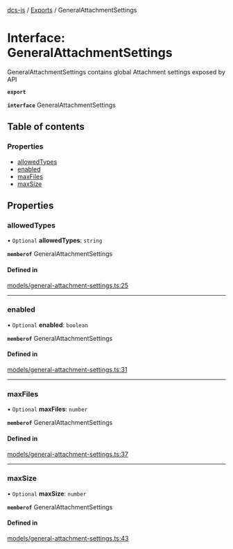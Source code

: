 [dcs-js](../README.md) / [Exports](../modules.md) / GeneralAttachmentSettings

# Interface: GeneralAttachmentSettings

GeneralAttachmentSettings contains global Attachment settings exposed by API

**`export`**

**`interface`** GeneralAttachmentSettings

## Table of contents

### Properties

- [allowedTypes](GeneralAttachmentSettings.md#allowedtypes)
- [enabled](GeneralAttachmentSettings.md#enabled)
- [maxFiles](GeneralAttachmentSettings.md#maxfiles)
- [maxSize](GeneralAttachmentSettings.md#maxsize)

## Properties

### <a id="allowedtypes" name="allowedtypes"></a> allowedTypes

• `Optional` **allowedTypes**: `string`

**`memberof`** GeneralAttachmentSettings

#### Defined in

[models/general-attachment-settings.ts:25](https://github.com/unfoldingWord/dcs-js/blob/c677a54/models/general-attachment-settings.ts#L25)

___

### <a id="enabled" name="enabled"></a> enabled

• `Optional` **enabled**: `boolean`

**`memberof`** GeneralAttachmentSettings

#### Defined in

[models/general-attachment-settings.ts:31](https://github.com/unfoldingWord/dcs-js/blob/c677a54/models/general-attachment-settings.ts#L31)

___

### <a id="maxfiles" name="maxfiles"></a> maxFiles

• `Optional` **maxFiles**: `number`

**`memberof`** GeneralAttachmentSettings

#### Defined in

[models/general-attachment-settings.ts:37](https://github.com/unfoldingWord/dcs-js/blob/c677a54/models/general-attachment-settings.ts#L37)

___

### <a id="maxsize" name="maxsize"></a> maxSize

• `Optional` **maxSize**: `number`

**`memberof`** GeneralAttachmentSettings

#### Defined in

[models/general-attachment-settings.ts:43](https://github.com/unfoldingWord/dcs-js/blob/c677a54/models/general-attachment-settings.ts#L43)
